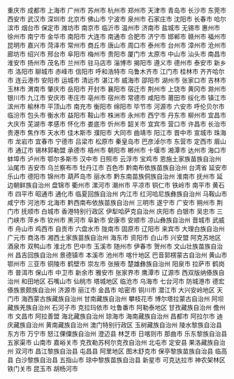 重庆市
成都市
上海市
广州市
苏州市
杭州市
郑州市
天津市
青岛市
长沙市
东莞市
西安市
武汉市
深圳市
北京市
佛山市
宁波市
泉州市
石家庄市
沈阳市
长春市
哈尔滨市
烟台市
保定市
潍坊市
南京市
临沂市
温州市
济南市
盐城市
无锡市
惠州市
徐州市
南宁市
金华市
南阳市
大连市
南通市
合肥市
济宁市
邯郸市
赣州市
福州市
昆明市
嘉兴市
菏泽市
常州市
商丘市
唐山市
周口市
泰州市
台州市
漳州市
沧州市
廊坊市
绍兴市
邢台市
阜阳市
梅州市
贵阳市
厦门市
太原市
中山市
汕头市
南昌市
淮安市
扬州市
茂名市
兰州市
驻马店市
淄博市
揭阳市
遵义市
德州市
泰安市
新乡市
洛阳市
聊城市
赤峰市
信阳市
呼和浩特市
乌鲁木齐市
江门市
桂林市
齐齐哈尔市
连云港市
安阳市
运城市
清远市
湛江市
威海市
邵阳市
湖州市
张家口市
吉林市
玉林市
渭南市
肇庆市
岳阳市
开封市
襄阳市
宿迁市
荆州市
上饶市
黄冈市
滁州市
银川市
九江市
安庆市
枣庄市
亳州市
宿州市
常德市
咸阳市
莆田市
绥化市
镇江市
滨州市
榆林市
平顶山市
南充市
衡阳市
绵阳市
毕节市
河源市
六安市
呼伦贝尔市
临汾市
包头市
衡水市
益阳市
鞍山市
株洲市
永州市
西宁市
丹东市
柳州市
宜昌市
大庆市
芜湖市
孝感市
怀化市
娄底市
忻州市
韶关市
宜宾市
营口市
许昌市
长治市
贵港市
焦作市
天水市
佳木斯市
濮阳市
大同市
曲靖市
阳江市
晋中市
宣城市
珠海市
龙岩市
宜春市
宁德市
吕梁市
松原市
秦皇岛市
巴彦淖尔市
东营市
定西市
眉山市
通辽市
锡林郭勒盟
承德市
梧州市
朝阳市
郴州市
十堰市
湘潭市
达州市
海口市
蚌埠市
泸州市
鄂尔多斯市
汉中市
日照市
云浮市
宝鸡市
恩施土家族苗族自治州
汕尾市
吉安市
乌兰察布市
牡丹江市
百色市
黔南布依族苗族自治州
台湾省
延安市
乐山市
德阳市
锦州市
葫芦岛市
丽水市
黔东南苗族侗族自治州
淮南市
抚州市
延边朝鲜族自治州
盘锦市
衢州市
漯河市
潮州市
平凉市
铜仁市
铁岭市
南平市
黄石市
四平市
昭通市
通化市
临夏回族自治州
内江市
红河哈尼族彝族自治州
马鞍山市
咸宁市
河池市
北海市
黔西南布依族苗族自治州
三明市
遂宁市
广安市
朔州市
荆门市
抚顺市
白城市
香港特别行政区
伊犁哈萨克自治州
庆阳市
白银市
吴忠市
三门峡市
萍乡市
钦州市
黑河市
阜新市
安康市
安顺市
凉山彝族自治州
晋城市
武威市
舟山市
鸡西市
自贡市
六盘水市
陇南市
固原市
辽阳市
来宾市
大理白族自治州
广元市
商洛市
湘西土家族苗族自治州
海东市
资阳市
白山市
兴安盟
阿克苏地区
酒泉市
双鸭山市
淮北市
巴中市
玉溪市
随州市
伊春市
贺州市
文山壮族苗族自治州
昌吉回族自治州
景德镇市
本溪市
池州市
喀什地区
巴音郭楞蒙古自治州
黄山市
鄂州市
三亚市
铜陵市
鹤壁市
崇左市
张掖市
楚雄彝族自治州
阳泉市
拉萨市
鹤岗市
普洱市
保山市
中卫市
新余市
雅安市
张家界市
鹰潭市
辽源市
西双版纳傣族自治州
和田地区
石嘴山市
仙桃市
塔城地区
临沧市
乌海市
七台河市
防城港市
德宏傣族景颇族自治州
济源市
丽江市
金昌市
哈密市
铜川市
潜江市
大兴安岭地区
天门市
海西蒙古族藏族自治州
甘南藏族自治州
攀枝花市
博尔塔拉蒙古自治州
阿坝藏族羌族自治州
石河子市
克拉玛依市
吐鲁番市
阿勒泰地区
甘孜藏族自治州
儋州市
文昌市
阿拉善盟
海北藏族自治州
琼海市
海南藏族自治州
昌都市
阿拉尔市
迪庆藏族自治州
黄南藏族自治州
澳门特别行政区
玉树藏族自治州
陵水黎族自治县
东方市
万宁市
怒江傈僳族自治州
澄迈县
林芝市
日喀则市
那曲市
乐东黎族自治县
五家渠市
山南市
嘉峪关市
克孜勒苏柯尔克孜自治州
北屯市
定安县
果洛藏族自治州
双河市
昌江黎族自治县
屯昌县
阿里地区
图木舒克市
保亭黎族苗族自治县
临高县
白沙黎族自治县
五指山市
琼中黎族苗族自治县
新星市
可克达拉市
神农架林区
铁门关市
昆玉市
胡杨河市
